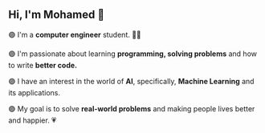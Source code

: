 ## Hi, I'm Mohamed 👋
🟣 I'm a **computer engineer** student. 👨‍💻

🟣 I'm passionate about learning **programming, solving problems** and how to write **better code.**

🟣 I have an interest in the world of **AI**, specifically, **Machine Learning** and its applications.

🟣 My goal is to solve **real-world problems** and making people lives better and happier. 💗
